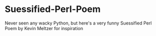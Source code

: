 # Suessified-Perl-Poem
Never seen any wacky Python, but here's a very funny Suessified Perl Poem by Kevin Meltzer for inspiration
